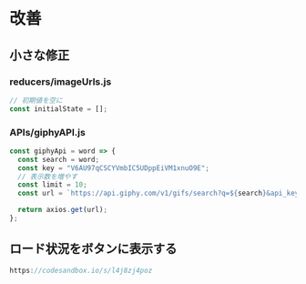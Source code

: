 # 改善

## 小さな修正

### reducers/imageUrls.js

```js
// 初期値を空に
const initialState = [];
```

### APIs/giphyAPI.js

```js
const giphyApi = word => {
  const search = word;
  const key = "V6AU97qCSCYVmbIC5UDppEiVM1xnuO9E";
  // 表示数を増やす
  const limit = 10;
  const url = `https://api.giphy.com/v1/gifs/search?q=${search}&api_key=${key}&limit=${limit}`;

  return axios.get(url);
};
```

## ロード状況をボタンに表示する

```js
https://codesandbox.io/s/l4j8zj4poz
```


